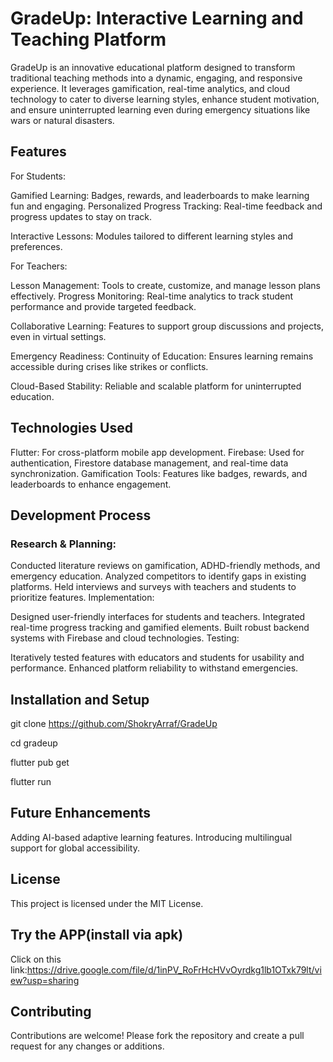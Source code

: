 # GradeUp: Interactive Learning and Teaching Platform
GradeUp is an innovative educational platform designed to transform traditional teaching methods into a dynamic, engaging, and responsive experience. It leverages gamification, real-time analytics, and cloud technology to cater to diverse learning styles, enhance student motivation, and ensure uninterrupted learning even during emergency situations like wars or natural disasters.

## Features
For Students:

Gamified Learning: Badges, rewards, and leaderboards to make learning fun and engaging.
Personalized Progress Tracking: Real-time feedback and progress updates to stay on track.

Interactive Lessons: Modules tailored to different learning styles and preferences.

For Teachers:

Lesson Management: Tools to create, customize, and manage lesson plans effectively.
Progress Monitoring: Real-time analytics to track student performance and provide targeted feedback.

Collaborative Learning: Features to support group discussions and projects, even in virtual settings.

Emergency Readiness:
Continuity of Education: Ensures learning remains accessible during crises like strikes or conflicts.

Cloud-Based Stability: Reliable and scalable platform for uninterrupted education.
## Technologies Used
 Flutter: For cross-platform mobile app development.
 Firebase: Used for authentication, Firestore database management, and real-time data synchronization.
 Gamification Tools: Features like badges, rewards, and leaderboards to enhance engagement.
## Development Process
### Research & Planning:
Conducted literature reviews on gamification, ADHD-friendly methods, and emergency education.
Analyzed competitors to identify gaps in existing platforms.
Held interviews and surveys with teachers and students to prioritize features.
Implementation:

Designed user-friendly interfaces for students and teachers.
Integrated real-time progress tracking and gamified elements.
Built robust backend systems with Firebase and cloud technologies.
Testing:

Iteratively tested features with educators and students for usability and performance.
Enhanced platform reliability to withstand emergencies.
## Installation and Setup
git clone https://github.com/ShokryArraf/GradeUp

cd gradeup

flutter pub get

flutter run

## Future Enhancements
Adding AI-based adaptive learning features.
Introducing multilingual support for global accessibility.
## License
This project is licensed under the MIT License.

## Try the APP(install via apk)
Click on this link:https://drive.google.com/file/d/1inPV_RoFrHcHVvOyrdkg1lb1OTxk79lt/view?usp=sharing

## Contributing
Contributions are welcome! Please fork the repository and create a pull request for any changes or additions.
